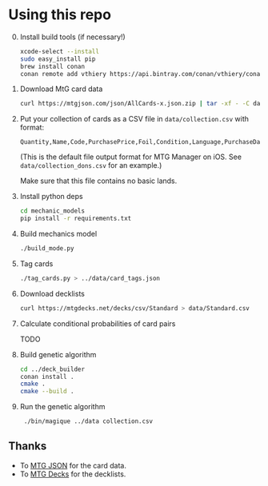 # Using this repo

0. Install build tools (if necessary!)

	```bash
	xcode-select --install
	sudo easy_install pip
	brew install conan
	conan remote add vthiery https://api.bintray.com/conan/vthiery/conan-packages
	```

1. Download MtG card data

   ```bash
   curl https://mtgjson.com/json/AllCards-x.json.zip | tar -xf - -C data
   ```

2. Put your collection of cards as a CSV file in `data/collection.csv` with format:

    ```
    Quantity,Name,Code,PurchasePrice,Foil,Condition,Language,PurchaseData
    ```

    (This is the default file output format for MTG Manager on iOS. See `data/collection_dons.csv` for an example.)

    Make sure that this file contains no basic lands.

3. Install python deps

    ```bash
    cd mechanic_models
    pip install -r requirements.txt
    ```

4. Build mechanics model

   ```bash
   ./build_mode.py
   ```

5. Tag cards

   ```bash
   ./tag_cards.py > ../data/card_tags.json
   ```

6. Download decklists

   ```bash
   curl https://mtgdecks.net/decks/csv/Standard > data/Standard.csv
   ```

7. Calculate conditional probabilities of card pairs

   TODO

8. Build genetic algorithm

   ```bash
   cd ../deck_builder
   conan install .
   cmake .
   cmake --build .
   ```

9. Run the genetic algorithm

   ```bash
    ./bin/magique ../data collection.csv
    ```

## Thanks

* To [MTG JSON](https://mtgjson.com/) for the card data.
* To [MTG Decks](https://mtgdecks.net/) for the decklists.
